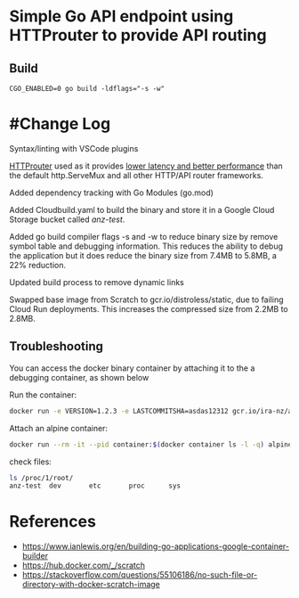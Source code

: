 # Simple Go API endpoint using HTTProuter to provide API routing

## Build

```
CGO_ENABLED=0 go build -ldflags="-s -w"
```


# #Change Log

Syntax/linting with VSCode plugins

[HTTProuter](https://github.com/julienschmidt/httprouter) used as it provides [lower latency and better performance](https://github.com/julienschmidt/go-http-routing-benchmark) than the default http.ServeMux and all other HTTP/API router frameworks.

Added dependency tracking with Go Modules (go.mod)

Added Cloudbuild.yaml to build the binary and store it in a Google Cloud Storage bucket called *anz-test*.

Added go build compiler flags -s and -w to reduce binary size by remove symbol table and debugging information. This reduces the ability to debug the application but it does reduce the binary size from 7.4MB to 5.8MB, a 22% reduction.

Updated build process to remove dynamic links

Swapped base image from Scratch to gcr.io/distroless/static, due to failing Cloud Run deployments. This increases the compressed size from 2.2MB to 2.8MB. 

## Troubleshooting

You can access the docker binary container by attaching it to the a debugging container, as shown below

Run the container:

```bash
docker run -e VERSION=1.2.3 -e LASTCOMMITSHA=asdas12312 gcr.io/ira-nz/anz-test:latest
```

Attach an alpine container:

```bash
docker run --rm -it --pid container:$(docker container ls -l -q) alpine
```

check files:

```bash
ls /proc/1/root/
anz-test  dev       etc       proc      sys
```

# References

 - https://www.ianlewis.org/en/building-go-applications-google-container-builder
 - https://hub.docker.com/_/scratch
 - https://stackoverflow.com/questions/55106186/no-such-file-or-directory-with-docker-scratch-image

